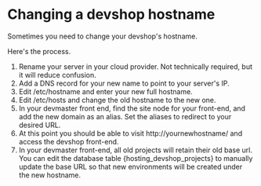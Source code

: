 Changing a devshop hostname
===========================

Sometimes you need to change your devshop's hostname.


Here's the process.

1. Rename your server in your cloud provider.  Not technically required, but it will reduce confusion.
2. Add a DNS record for your new name to point to your server's IP.
3. Edit /etc/hostname and enter your new full hostname.
4. Edit /etc/hosts and change the old hostname to the new one.
5. In your devmaster front end, find the site node for your front-end, and add the new domain as an alias. Set the aliases to redirect to your desired URL.
6. At this point you should be able to visit http://yournewhostname/ and access the devshop front-end.
7. In your devmaster front-end, all old projects will retain their old base url.  You can edit the database table {hosting_devshop_projects} to manually update the base URL so that new environments will be created under the new hostname.
